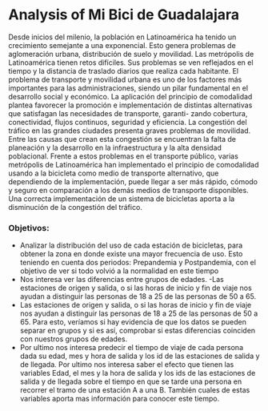 # Analysis of Mi Bici de Guadalajara

Desde inicios del milenio, la población en Latinoamérica ha tenido un crecimiento semejante a una exponencial. Esto genera problemas de aglomeración urbana, distribución de suelo y movilidad. Las metrópolis de Latinoamérica tienen retos difíciles. Sus problemas se ven reflejados en el tiempo y la distancia de traslado diarios que realiza cada habitante. El problema de transporte y movilidad urbana es uno de los factores más importantes para las administraciones, siendo un pilar fundamental en el desarrollo social y económico. La aplicación del principio de comodalidad plantea favorecer la promoción e implementación de distintas alternativas que satisfagan las necesidades de transporte, garanti-
zando cobertura, conectividad, flujos continuos, seguridad y eficiencia. La congestión del tráfico en las grandes ciudades presenta graves problemas de
movilidad. Entre las causas que crean esta congestión se encuentran la falta de planeación y la desarrollo en la infraestructura y la alta densidad poblacional. Frente a estos problemas en el transporte público, varias metrópolis de Latinoamérica han implementado el principio de comodalidad usando a la bicicleta como medio de transporte alternativo, que dependiendo de la implementación, puede llegar a ser más rápido, cómodo y seguro en comparación a los demás medios de transporte disponibles. Una correcta implementación de un sistema de bicicletas aporta a la disminución de la congestión del tráfico.

### Objetivos:

- Analizar la distribución del uso de cada estación de bicicletas, para obtener
la zona en donde existe una mayor frecuencia de uso. Esto teniendo en
cuenta dos periodos: Prepandemia y Postpandemia, con el objetivo de ver
si todo volvió a la normalidad en este tiempo
- Nos interesa ver las diferencias entre grupos de edades.
-Las estaciones de origen y salida, o si las horas de inicio y fin de viaje nos
ayudan a distinguir las personas de 18 a 25 de las personas de 50 a 65.
- Las estaciones de origen y salida, o si las horas de inicio y fin de viaje nos
ayudan a distinguir las personas de 18 a 25 de las personas de 50 a 65.
Para esto, veríamos si hay evidencia de que los datos se pueden separar
en grupos y si es así, comprobar si estas diferencias coinciden con nuestros
grupos de edades.
- Por ultimo nos interesa predecir el tiempo de viaje de cada persona dada su
edad, mes y hora de salida y los id de las estaciones de salida y de llegada.
Por ultimo nos interesa saber el efecto que tienen las variables Edad, el mes
y la hora de salida y los ids de las estaciones de salida y de llegada sobre
el tiempo en que se tarde una persona en recorrer el tramo de una estación
A a una B. También cuales de estas variables aporta mas información para
conocer este tiempo.
